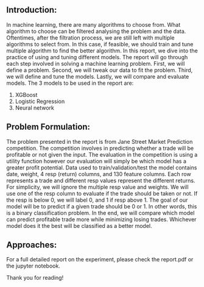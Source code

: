 ## Introduction:

In machine learning, there are many algorithms to choose from. What algorithm to choose can be filtered analysing the problem and the data. Oftentimes, after the filtration process, we are still left with multiple algorithms to select from. In this case, if feasible, we should train and tune multiple algorithm to find the better algorithm. In this report, we dive into the practice of using and tuning different models. The report will go through each step involved in solving a machine learning problem. First, we will define a problem. Second, we will tweak our data to fit the problem. Third, we will define and tune the models. Lastly, we will compare and evaluate models.
The 3 models to be used in the report are:
1.	XGBoost
2.	Logistic Regression
3.	Neural network

## Problem Formulation:

The problem presented in the report is from Jane Street Market Prediction competition. The competition involves in predicting whether a trade will be profitable or not given the input. The evaluation in the competition is using a utility function however our evaluation will simply be which model has a greater profit potential.
Data used to train/validation/test the model contains date, weight, 4 resp (return) columns, and 130 feature columns. Each row represents a trade and different resp values represent the different returns. For simplicity, we will ignore the multiple resp value and weights. We will use one of the resp column to evaluate if the trade should be taken or not. If the resp is below 0, we will label 0, and 1 if resp above 1. The goal of our model will be to predict if a given trade should be 0 or 1. In other words, this is a binary classification problem.
In the end, we will compare which model can predict profitable trade more while minimizing losing trades.  Whichever model does it the best will be classified as a better model.

## Approaches:

For a full detailed report on the experiment, please check the report.pdf or the jupyter notebook.

Thank you for reading!
